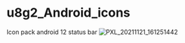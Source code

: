# u8g2_Android_icons
Icon pack android 12 status bar
![PXL_20211121_161251442](https://user-images.githubusercontent.com/16858919/142770503-0a228376-371e-4df6-a0e2-130e58bd9a26.jpg)

